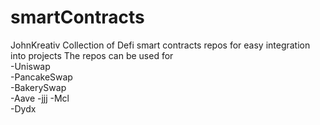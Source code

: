 # smartContracts
JohnKreativ Collection of Defi smart contracts repos for easy integration into projects
The repos can be used for \
-Uniswap \
-PancakeSwap \
-BakerySwap \
-Aave
-jjj
-Mcl <br>
-Dydx
